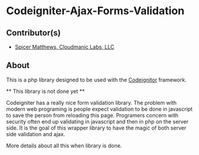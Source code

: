# Codeigniter-Ajax-Forms-Validation

## Contributor(s)

* [Spicer Matthews, Cloudmanic Labs, LLC](http://www.cloudmanic.com)


## About

This is a php library designed to be used with the [Codeignitor](http://www.codeignitor.com) framework.

** This library is not done yet **

Codeigniter has a really nice form validation library. The problem with modern web programing is people 
expect validation to be done in javascript to save the person from reloading this page. Programers concern 
with security often end up validating in javascript and then in php on the server side. It is the goal
of this wrapper library to have the magic of both server side validation and ajax. 

More details about all this when library is done. 